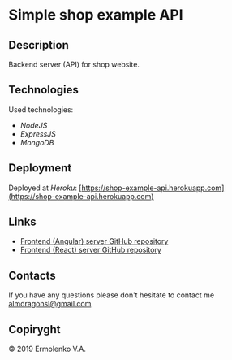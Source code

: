 # Simple shop example API

## Description

Backend server (API) for shop website.

## Technologies

Used technologies:

- *NodeJS*
- *ExpressJS*
- *MongoDB*

## Deployment

Deployed at *Heroku*: [https://shop-example-api.herokuapp.com](https://shop-example-api.herokuapp.com)

## Links

- [Frontend (Angular) server GitHub repository](https://github.com/XDragonSl/angular-shop-example)
- [Frontend (React) server GitHub repository](https://github.com/XDragonSl/react-shop-example)

## Contacts

If you have any questions please don't hesitate to contact me [almdragonsl@gmail.com](mailto:almdragonsl@gmail.com)

## Copiryght

&copy; 2019 Ermolenko V.A.
